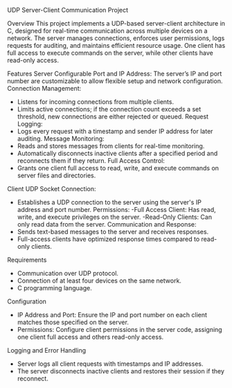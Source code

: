 UDP Server-Client Communication Project

Overview
This project implements a UDP-based server-client architecture in C, designed for real-time communication across multiple devices on a network. The server manages connections, enforces user permissions, logs requests for auditing, and maintains efficient resource usage. One client has full access to execute commands on the server, while other clients have read-only access.

Features
Server
Configurable Port and IP Address: The server’s IP and port number are customizable to allow flexible setup and network configuration.
Connection Management:
  - Listens for incoming connections from multiple clients.
  - Limits active connections; if the connection count exceeds a set threshold, new connections are either rejected or queued.
Request Logging:
  - Logs every request with a timestamp and sender IP address for later auditing.
Message Monitoring:
  - Reads and stores messages from clients for real-time monitoring.
  - Automatically disconnects inactive clients after a specified period and reconnects them if they return.
Full Access Control:
  - Grants one client full access to read, write, and execute commands on server files and directories.

Client
UDP Socket Connection:
  - Establishes a UDP connection to the server using the server's IP address and port number.
Permissions:
  -Full Access Client: Has read, write, and execute privileges on the server.
  -Read-Only Clients: Can only read data from the server.
Communication and Response:
  - Sends text-based messages to the server and receives responses.
  - Full-access clients have optimized response times compared to read-only clients.


Requirements
- Communication over UDP protocol.
- Connection of at least four devices on the same network.
- C programming language.

Configuration
- IP Address and Port: Ensure the IP and port number on each client matches those specified on the server.
- Permissions: Configure client permissions in the server code, assigning one client full access and others read-only access.

Logging and Error Handling
- Server logs all client requests with timestamps and IP addresses.
- The server disconnects inactive clients and restores their session if they reconnect.
